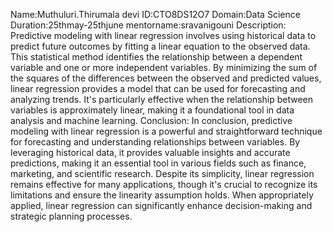 Name:Muthuluri.Thirumala devi
ID:CTO8DS12O7
Domain:Data Science
Duration:25thmay-25thjune
mentorname:sravanigouni
Description:
Predictive modeling with linear regression involves using historical data to predict future outcomes by fitting a linear equation to the observed data. This statistical method identifies the relationship between a dependent variable and one or more independent variables. By minimizing the sum of the squares of the differences between the observed and predicted values, linear regression provides a model that can be used for forecasting and analyzing trends. It's particularly effective when the relationship between variables is approximately linear, making it a foundational tool in data analysis and machine learning.
Conclusion:
In conclusion, predictive modeling with linear regression is a powerful and straightforward technique for forecasting and understanding relationships between variables. By leveraging historical data, it provides valuable insights and accurate predictions, making it an essential tool in various fields such as finance, marketing, and scientific research. Despite its simplicity, linear regression remains effective for many applications, though it's crucial to recognize its limitations and ensure the linearity assumption holds. When appropriately applied, linear regression can significantly enhance decision-making and strategic planning processes.
